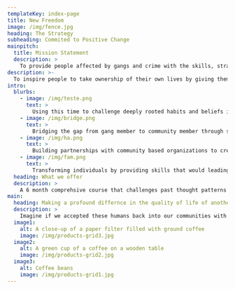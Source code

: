 ```yaml
---
templateKey: index-page
title: New Freedom
image: /img/fence.jpg
heading: The Strategy
subheading: Commited to Positive Change
mainpitch:
  title: Mission Statement
  description: >
    To provide people affected by gangs and crime with the skills, strategies, support, and resources to continue on the path of redemption, healing, and positive change
description: >-
  To inspire people to take ownership of their own lives by giving them the space and opportunity to learn a new way to live. This is accomplished through volunteering our time and energy in supporting others who are committed to positive change and seeking a better life. The members of New Freedom bring passion, commitment, honesty, and a desire to build the relationship between the people of the community and the people at Twin Rivers for a safer community
intro:
  blurbs:
    - image: /img/teste.png
      text: >
        Using this time to challenge deeply rooted habits and beliefs in order to begin a new freedom
    - image: /img/bridge.png
      text: >
        Bridging the gap from gang member to community member through stategic introspection
    - image: /img/ha.png
      text: >
        Building partnerships with community based organizations to create paths for individuals to succeed
    - image: /img/fam.png
      text: >
        Transforming individuals by providing skills that would leading to meaningful lives
  heading: What we offer
  description: >
    A 6 month comprehsive course that challenges past thought patterns and beliefs
main:
  heading: Making a profound differnce in the quality of life of another human being
  description: >
    Imagine if we accepted these humans back into our communities with open arms
  image1:
    alt: A close-up of a paper filter filled with ground coffee
    image: /img/products-grid3.jpg
  image2:
    alt: A green cup of a coffee on a wooden table
    image: /img/products-grid2.jpg
  image3:
    alt: Coffee beans
    image: /img/products-grid1.jpg
---
```

